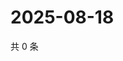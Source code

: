 # 2025-08-18

共 0 条

<!-- BEGIN ZHIHUQUESTIONS -->
<!-- 最后更新时间 Mon Aug 18 2025 02:15:19 GMT+0800 (China Standard Time) -->

<!-- END ZHIHUQUESTIONS -->
